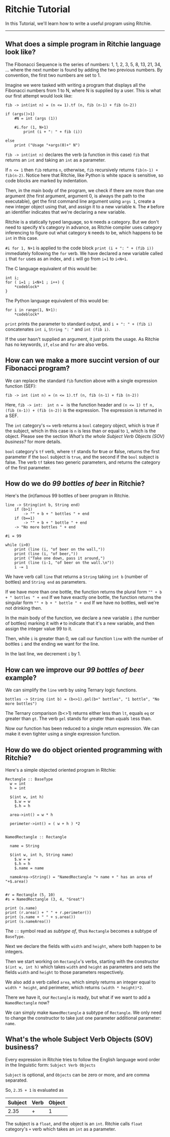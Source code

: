 Ritchie Tutorial
===================


In this Tutorial, we'll learn how to write a useful program using Ritchie.

----------

What does a simple program in Ritchie language look like?
----------------------------------------------------------------------
The Fibonacci Sequence is the series of numbers: 1, 1, 2, 3, 5, 8, 13, 21, 34, ... where the next number is found by adding the two previous numbers. By convention, the first two numbers are set to 1.

Imagine we were tasked with writing a program that displays all the Fibonacci numbers from 1 to N, where N is supplied by a user. This is what our first attempt would look like:

    fib -> int(int n) = (n <= 1).tf (n, fib (n-1) + fib (n-2))

    if (args()>1)
        #N = int (args (1))

        #i.for (1, N+1)
            print (i + ": " + fib (i))

    else
        print ("Usage "+args(0)+" N")

`fib -> int(int n)` declares the verb (a function in this case) `fib` that returns an `int` and taking an `int` as a parameter.

If `n <= 1` then `fib` returns `n`, otherwise, `fib` recursively returns `fib(n-1) + fib(n-2)`.  Notice here that Ritchie, like Python is white space is sensitive, so code blocks are marked by indentation.

Then, in the main body of the program, we check if there are more than one argument (the first argument, argument 0, is always the path to the executable), get the first command line argument using `args 1`, create a new integer object using that, and assign it to a new variable `N`. The `#` before an identifier indicates that we're declaring a new variable.

Ritchie is a statically typed language, so `N` needs a category. But we don't need to specify `N`'s category in advance, as Ritchie compiler uses category inferencing to figure out what category `N` needs to be, which happens to be `int` in this case.

`#i for 1, N+1` is applied to the code block `print (i + ": " + (fib i))` immediately following the `for` verb. We have declared a new variable called `i` that `for` uses as an index, and `i` will go from `i=1` to `i<N+1`.

The C language equivalent of this would be:

    int i;
    for ( i=1 ; i<N+1 ; i++) {
	    *codeblock*
    }

The Python language equivalent of this would be:

    for i in range(1, N+1):
    	*codeblock*

`print` prints the parameter to standard output, and `i + ": " + (fib i)` concatenates `int i`, `String ": "` and `int (fib i)`.

If the user hasn't supplied an argument, it just prints the usage. As Ritchie has no keywords, `if`, `else` and `for` are also verbs.

How can we make a more succint version of our Fibonacci program?
----------------------------------------------------------------

We can replace the standard `fib` function above with a single expression function (SEF):

    fib -> int (int n) = (n <= 1).tf (n, fib (n-1) + fib (n-2))

Here, `fib -> int:  int n = ` is the function header and `(n <= 1) tf n, (fib (n-1)) + (fib (n-2))` is the expression. The expression is returned in a SEF.

The `int` category's `<=` verb returns a `bool` category object, which is true if the subject, which in this case is `n` is less than or equal to `1`, which is the object. Please see the section *What's the whole Subject Verb Objects (SOV) business?* for more details.

`bool` category's `tf` verb, where `tf` stands for **t**rue or **f**alse, returns the first parameter if the `bool` subject is `true`, and the second if the `bool` subject is false. The verb `tf` takes two generic parameters, and returns the category of the first parameter.


How do we do *99 bottles of beer* in Ritchie?
---------------------------------------------
Here's the (in)famous 99 bottles of beer program in Ritchie.

	line -> String(int b, String end)
	    if (b>1)
	        -> "" + b + " bottles " + end
	    if (b==1)
	        -> "" + b + " bottle " + end
	    -> "No more bottles " + end

	#i = 99

	while (i>0)
	    print (line (i, "of beer on the wall,"))
	    print (line (i, "of beer,"))
	    print ("Take one down, pass it around,")
	    print (line (i-1, "of beer on the wall.\n"))
	    i -= 1


We have verb call `line` that returns a `String` taking `int b` (number of bottles) and `String end` as parameters.

If we have more than one bottle, the function returns the plural form `"" + b + " bottles " + end`
If we have exactly one bottle, the function returns the singular form `"" + b + " bottle " + end`
If we have no bottles, well we're not drinking then.

In the main body of the function, we declare a new variable `i` (the number of bottles) marking it with `#` to indicate that it's a new variable, and then assign the integer value 99 to it.

Then, while `i` is greater than 0,  we call  our function `line` with the number of bottles `i` and the ending we want for the line.

In the last line, we decrement `i` by 1.

How can we improve our *99 bottles of beer* example?
----------------------------------------------------------------

We can simplify the `line` verb by using Ternary logic functions.

	bottles -> String (int b) = (b<>1).gel(b+" bottles", "1 bottle", "No more bottles")

The Ternary comparison (b<>1) returns either less than `lt`, equals `eq` or greater than `gt`. The verb `gel` stands for `g`reater than `e`quals `l`ess than.

Now our function has been reduced to a single return expression. We can make it even tighter using a single expression function.


How do we do object oriented programming with Ritchie?
---------------------------------------------------------------------

Here's a simple objected oriented program in Ritchie:

	Rectangle :: BaseType
	  w = int
	  h = int

	  $(int w, int h)
	    $.w = w
	    $.h = h

	  area->int() = w * h

	  perimeter->int() = ( w + h ) *2


	NamedRectangle :: Rectangle

	  name = String

	  $(int w, int h, String name)
	    $.w = w
	    $.h = h
	    $.name = name

	  nameArea->String() = "NamedRectangle "+ name + " has an area of "+$.area()


	#r = Rectangle (5, 10)
	#s = NamedRectangle (3, 4, "Great")

	print (s.name)
	print (r.area() + " " + r.perimeter())
	print (s.name + " " + s.area())
	print (s.nameArea())

The `::` symbol read as *subtype of*, thus `Rectangle` becomes a subtype of `BaseType`.

Next we declare the fields with `width` and  `height`, where both happen to be integers.

Then we start working on `Rectangle`'s verbs, starting with the constructor `$(int w, int h)` which takes `width` and  `height` as parameters and sets the fields `width` and  `height` to those parameters respectively.

We also add a verb called `area`, which simply returns an integer equal to `width * height`, and perimeter, which returns `(width * height)*2`.

There we have it, our `Rectangle` is ready, but what if we want to add a `NamedRectangle` now?

We can simply make `NamedRectangle` a subtype of `Rectangle`.  We only need to change the constructor to take just one parameter additional parameter: `name`.

What's the whole Subject Verb Objects (SOV) business?
------------------------------------------------------------------

Every expression in Ritchie tries to follow the English language word order in the linguistic form:
`Subject Verb Objects`

`Subject` is optional, and `Objects` can be zero or more, and are comma separated.

So, `2.35 + 1` is evaluated as

| Subject | Verb | Object  |
|---------|------|---------|
| 2.35  | +   | 1 |

The subject is a  `float`, and the object is an `int`. Ritchie calls `float` category's `+` verb which takes an `int`  as a parameter.
